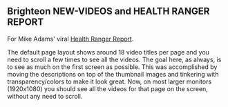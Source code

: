 ## Brighteon NEW-VIDEOS and HEALTH RANGER REPORT

For Mike Adams' viral [Health Ranger Report](https://www.brighteon.com/channels/hrreport).

The default page layout shows around 18 video titles per page and you need to scroll a few times to see all the videos. The goal here, as always, is to see as much on the first screen as possible.  This was accomplished by moving the descriptions on top of the thumbnail images and tinkering with transparency/colors to make it look great. Now, on most larger monitors (1920x1080) you should see all the videos for that page on the screen, without any need to scroll.


